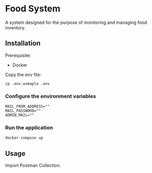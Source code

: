 # Food System

A system designed for the purpose of monitoring and managing food inventory.

## Installation

Prerequisite:
- Docker


Copy the env file:
```
cp .env.exmaple .env
```

### Configure the environment variables

```
MAIL_FROM_ADDRESS=""
MAIL_PASSWORD=""
ADMIN_MAIL=""
```
### Run the application

```python
docker-compose up
```

## Usage

Import Postman Collection.
